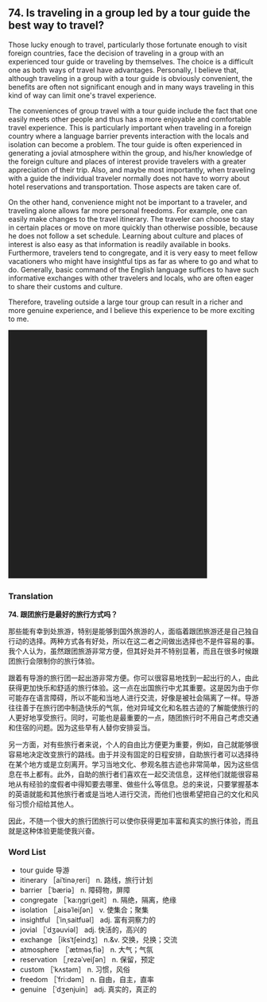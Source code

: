 ## 74. Is traveling in a group led by a tour guide the best way to travel?

Those lucky enough to travel, particularly those fortunate enough to visit foreign countries, face the decision of traveling in a group with an experienced tour guide or traveling by themselves. The choice is a difficult one as both ways of travel have advantages. Personally, I believe that, although traveling in a group with a tour guide is obviously convenient, the benefits are often not significant enough and in many ways traveling in this kind of way can limit one's travel experience.

The conveniences of group travel with a tour guide include the fact that one easily meets other people and thus has a more enjoyable and comfortable travel experience. This is particularly important when traveling in a foreign country where a language barrier prevents interaction with the locals and isolation can become a problem. The tour guide is often experienced in generating a jovial atmosphere within the group, and his/her knowledge of the foreign culture and places of interest provide travelers with a greater appreciation of their trip. Also, and maybe most importantly, when traveling with a guide the individual traveler normally does not have to worry about hotel reservations and transportation. Those aspects are taken care of.

On the other hand, convenience might not be important to a traveler, and traveling alone allows far more personal freedoms. For example, one can easily make changes to the travel itinerary. The traveler can choose to stay in certain places or move on more quickly than otherwise possible, because he does not follow a set schedule. Learning about culture and places of interest is also easy as that information is readily available in books. Furthermore, travelers tend to congregate, and it is very easy to meet fellow vacationers who might have insightful tips as far as where to go and what to do. Generally, basic command of the English language suffices to have such informative exchanges with other travelers and locals, who are often eager to share their customs and culture.

Therefore, traveling outside a large tour group can result in a richer and more genuine experience, and I believe this experience to be more exciting to me.

![](images/padding_400x500.png)

### Translation

**74. 跟团旅行是最好的旅行方式吗？**

那些能有幸到处旅游，特别是能够到国外旅游的人，面临着跟团旅游还是自己独自行动的选择。两种方式各有好处，所以在这二者之间做出选择也不是件容易的事。我个人认为，虽然跟团旅游非常方便，但其好处并不特别显著，而且在很多时候跟团旅行会限制你的旅行体验。

跟着有导游的旅行团一起出游非常方便。你可以很容易地找到一起出行的人，由此获得更加快乐和舒适的旅行体验。这一点在出国旅行中尤其重要。这是因为由于你可能存在语言障碍，所以不能和当地人进行交流，好像是被社会隔离了一样。导游往往善于在旅行团中制造快乐的气氛，他对异域文化和名胜古迹的了解能使旅行的人更好地享受旅行。同时，可能也是最重要的一点，随团旅行时不用自己考虑交通和住宿的问题。因为这些早有人替你安排妥当。

另一方面，对有些旅行者来说，个人的自由比方便更为重要，例如，自己就能够很容易地决定改变旅行的路线。由于并没有固定的日程安排，自助旅行者可以选择待在某个地方或是立刻离开。学习当地文化、参观名胜古迹也非常简单，因为这些信息在书上都有。此外，自助的旅行者们喜欢在一起交流信息，这样他们就能很容易地从有经验的度假者中得知要去哪里、做些什么等信息。总的来说，只要掌握基本的英语就能和其他旅行者或是当地人进行交流，而他们也很希望把自己的文化和风俗习惯介绍给其他人。

因此，不随一个很大的旅行团旅行可以使你获得更加丰富和真实的旅行体验，而且就是这种体验更能使我兴奋。 

### Word List

+ tour guide 导游
+ itinerary ［aiˈtinəˌreri］ n. 路线，旅行计划
+ barrier ［ˈbæriə］ n. 障碍物，屏障
+ congregate ［ˈka:ŋgriˌgeit］ n. 隔绝，隔离，绝缘
+ isolation ［ˌaisəˈleiʃən］ v. 使集合；聚集
+ insightful ［ˈinˌsaitfuəl］ adj. 富有洞察力的
+ jovial ［ˈdʒəuviəl］ adj. 快活的，高兴的
+ exchange ［iksˈtʃeindʒ］ n.&v. 交换，兑换；交流
+ atmosphere ［ˈætməsˌfiə］ n. 大气；气氛
+ reservation ［ˌrezəˈveiʃən］ n. 保留，预定
+ custom ［ˈkʌstəm］ n. 习惯，风俗
+ freedom ［ˈfri:dəm］ n. 自由，自主，直率
+ genuine ［ˈdʒenjuin］ adj. 真实的，真正的  


